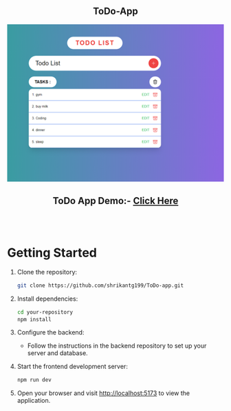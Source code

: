 <h2 align="center">
ToDo-App<br/>

</h2>
<div align="center">
  <img alt="Demo" width=600 src="Todolist_readme.png" />
</div>
<h2 align="center">
  ToDo App Demo:-
  <a href="https://to-do-app-silk-psi.vercel.app/" target="_blank">Click Here</a>
</h2>


<br/>
<br/>

# Getting Started

1. Clone the repository:

   ```bash
   git clone https://github.com/shrikantg199/ToDo-app.git
   ```

2. Install dependencies:

   ```bash
   cd your-repository
   npm install
   ```

3. Configure the backend:

   - Follow the instructions in the backend repository to set up your server and database.

4. Start the frontend development server:

   ```bash
   npm run dev
   ```

5. Open your browser and visit [http://localhost:5173](http://localhost:5173) to view the application.
